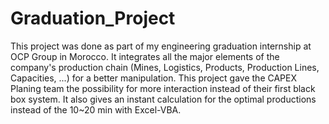 # Graduation_Project
This project was done as part of my engineering graduation internship at OCP Group in Morocco. It integrates all the major elements of the company's production chain (Mines, Logistics, Products, Production Lines, Capacities, ...) for a better manipulation. This project gave the CAPEX Planing team the possibility for more interaction instead of their first black box system. It also gives an instant calculation for the optimal productions instead of the 10~20 min with Excel-VBA.
